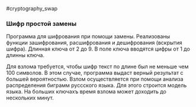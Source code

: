 #cryptography_swap
### Шифр простой замены

Программа для шифрования при помощи замены. 
Реализованы функции зашифрования, расшифрования и дешифрования (вскрытия шифра).
Длинная ключа от 2 до 9. В поле ключа вводятся цифры от 1 до длинны ключа.

Для взлома требуется, чтобы шифр текст по длине был не меньше чем 100 символов. В этом случае, программа выдаст верный результат с большей вероятностью.
Взлом осуществляется при помощи анализа распределения биграмм руссского языка. Для этого строится модель языка. На больших ключахъ время взлома может доходить до нескольких минут.
